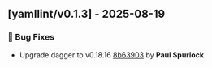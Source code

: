## [yamllint/v0.1.3] - 2025-08-19

### 🐛 Bug Fixes

- Upgrade dagger to v0.18.16 [8b63903](https://github.com/act3-ai/dagger/commit/8b63903e35f5e9ab18b10d479d993bcb1f70e074) by **Paul Spurlock**


